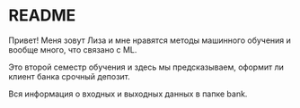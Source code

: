 # README

Привет! Меня зовут Лиза и мне нравятся методы машинного обучения и вообще много, что связано с ML. 

Это второй семестр обучения и здесь мы предсказываем, оформит ли клиент банка срочный депозит.

Вся информация о входных и выходных данных в папке bank.
